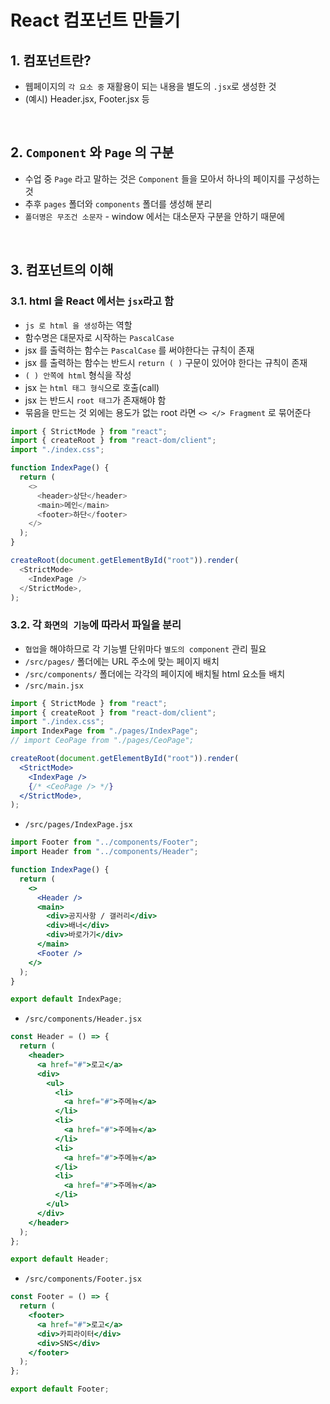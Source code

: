 # React 컴포넌트 만들기

## 1. 컴포넌트란?

- 웹페이지의 `각 요소 중` 재활용이 되는 내용을 별도의 `.jsx`로 생성한 것
- (예시) Header.jsx, Footer.jsx 등

</br>

## 2. `Component` 와 `Page` 의 구분

- 수업 중 `Page` 라고 말하는 것은 `Component` 들을 모아서 하나의 페이지를 구성하는 것
- 추후 `pages` 폴더와 `components` 폴더를 생성해 분리
- `폴더명은 무조건 소문자` - window 에서는 대소문자 구분을 안하기 때문에

</br>

## 3. 컴포넌트의 이해

### 3.1. html 을 React 에서는 `jsx`라고 함

- `js 로 html 을 생성`하는 역할
- 함수명은 대문자로 시작하는 `PascalCase`
- jsx 를 출력하는 함수는 `PascalCase` 를 써야한다는 규칙이 존재
- jsx 를 출력하는 함수는 반드시 `return ( )` 구문이 있어야 한다는 규칙이 존재
- `( ) 안쪽에 html` 형식을 작성
- jsx 는 `html 태그 형식`으로 호출(call)
- jsx 는 반드시 `root 태그`가 존재해야 함
- 묶음을 만드는 것 외에는 용도가 없는 root 라면 `<> </> Fragment` 로 묶어준다

```js
import { StrictMode } from "react";
import { createRoot } from "react-dom/client";
import "./index.css";

function IndexPage() {
  return (
    <>
      <header>상단</header>
      <main>메인</main>
      <footer>하단</footer>
    </>
  );
}

createRoot(document.getElementById("root")).render(
  <StrictMode>
    <IndexPage />
  </StrictMode>,
);
```

### 3.2. 각 `화면의 기능`에 따라서 파일을 분리

- `협업`을 해야하므로 각 기능별 단위마다 `별도의 component` 관리 필요
- `/src/pages/` 폴더에는 URL 주소에 맞는 페이지 배치
- `/src/components/` 폴더에는 각각의 페이지에 배치될 html 요소들 배치
- `/src/main.jsx`

```jsx
import { StrictMode } from "react";
import { createRoot } from "react-dom/client";
import "./index.css";
import IndexPage from "./pages/IndexPage";
// import CeoPage from "./pages/CeoPage";

createRoot(document.getElementById("root")).render(
  <StrictMode>
    <IndexPage />
    {/* <CeoPage /> */}
  </StrictMode>,
);
```

- `/src/pages/IndexPage.jsx`

```jsx
import Footer from "../components/Footer";
import Header from "../components/Header";

function IndexPage() {
  return (
    <>
      <Header />
      <main>
        <div>공지사항 / 갤러리</div>
        <div>배너</div>
        <div>바로가기</div>
      </main>
      <Footer />
    </>
  );
}

export default IndexPage;
```

- `/src/components/Header.jsx`

```jsx
const Header = () => {
  return (
    <header>
      <a href="#">로고</a>
      <div>
        <ul>
          <li>
            <a href="#">주메뉴</a>
          </li>
          <li>
            <a href="#">주메뉴</a>
          </li>
          <li>
            <a href="#">주메뉴</a>
          </li>
          <li>
            <a href="#">주메뉴</a>
          </li>
        </ul>
      </div>
    </header>
  );
};

export default Header;
```

- `/src/components/Footer.jsx`

```jsx
const Footer = () => {
  return (
    <footer>
      <a href="#">로고</a>
      <div>카피라이터</div>
      <div>SNS</div>
    </footer>
  );
};

export default Footer;
```
